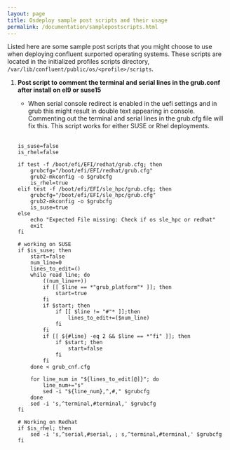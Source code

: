 ```yaml
---
layout: page
title: Osdeploy sample post scripts and their usage
permalink: /documentation/samplepostscripts.html
---
```


Listed here are some sample post scripts that you might choose to use when deploying 
confluent surported operating systems. These scripts are located in the initialized 
profiles scripts directory, `/var/lib/confluent/public/os/<profile>/scripts`.

1. **Post script to comment the terminal and serial lines in the grub.conf after install on el9 or suse15**
    - When serial console redirect is enabled in the uefi settings and in grub this might result in double text 
    appearing in console. Commenting out the terminal and serial lines in the grub.cfg file will fix this. This
    script works for either SUSE or Rhel deployments. 
    <br><br>

    ```
    is_suse=false
    is_rhel=false

    if test -f /boot/efi/EFI/redhat/grub.cfg; then
        grubcfg="/boot/efi/EFI/redhat/grub.cfg"
        grub2-mkconfig -o $grubcfg
        is_rhel=true
    elif test -f /boot/efi/EFI/sle_hpc/grub.cfg; then
        grubcfg="/boot/efi/EFI/sle_hpc/grub.cfg"
        grub2-mkconfig -o $grubcfg
        is_suse=true
    else
        echo "Expected File missing: Check if os sle_hpc or redhat"
        exit
    fi

    # working on SUSE
    if $is_suse; then
        start=false
        num_line=0
        lines_to_edit=()
        while read line; do
            ((num_line++))
            if [[ $line == *"grub_platform"* ]]; then
                start=true
            fi
            if $start; then
                if [[ $line != "#"* ]];then
                    lines_to_edit+=($num_line)
                fi
            fi
            if [[ ${#line} -eq 2 && $line == *"fi" ]]; then
                if $start; then
                    start=false
                fi
            fi
        done < grub_cnf.cfg

        for line_num in "${lines_to_edit[@]}"; do
            line_num+="s"
            sed -i "${line_num},^,#," $grubcfg
        done
        sed -i 's,^terminal,#terminal,' $grubcfg
    fi

    # Working on Redhat
    if $is_rhel; then
        sed -i 's,^serial,#serial, ; s,^terminal,#terminal,' $grubcfg
    fi
    ```
